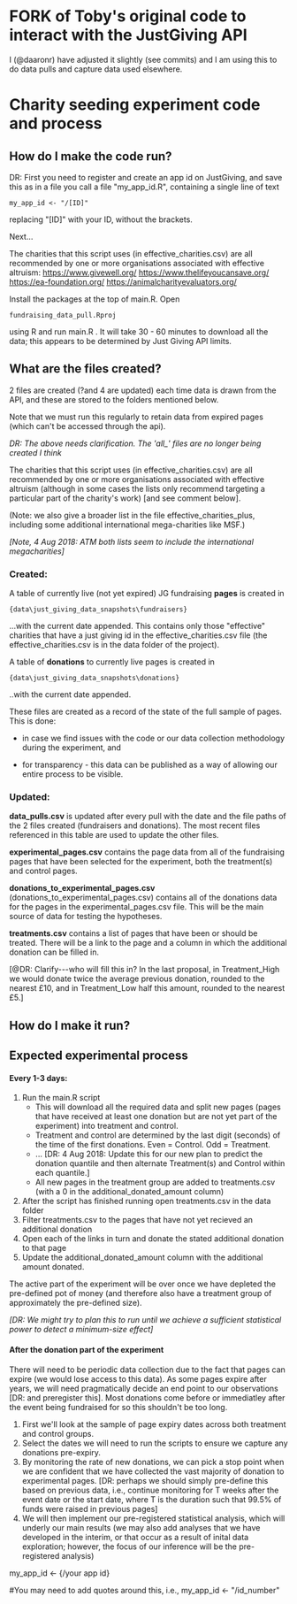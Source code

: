 # FORK of Toby's original code to interact with the JustGiving API

I (@daaronr) have adjusted it slightly (see commits) and I am using this to do data pulls and capture data used elsewhere.

# Charity seeding experiment code and process

## How do I make the code run?

DR: First you need to register and create an app id on JustGiving, and save this as in a file you call
a file "my_app_id.R", containing a single line of text
```
my_app_id <- "/[ID]"
```
replacing "[ID]" with your ID, without the brackets.

Next...

The charities that this script uses (in effective_charities.csv) are all recommended by one or more organisations associated with effective altruism:
https://www.givewell.org/
https://www.thelifeyoucansave.org/
https://ea-foundation.org/
https://animalcharityevaluators.org/

Install the packages at the top of main.R.
Open
```
fundraising_data_pull.Rproj
```
using R and run main.R .
It will take 30 - 60 minutes to download all the data; this appears to be determined by Just Giving API limits.

## What are the files created?
2 files are created (?and 4 are updated) each time data is drawn from the API, and these are stored to the folders mentioned below.

Note that we must run this regularly to retain data from expired pages (which can't be accessed through the api).

*DR: The above needs clarification. The 'all_' files are no longer being created I think*

The charities that this script uses (in effective_charities.csv) are all recommended by one or more organisations associated with effective altruism (although in some cases the lists only recommend targeting a particular part of the charity's work) [and see comment below].

(Note: we also give a broader list in the file effective_charities_plus, including some additional international mega-charities like MSF.)

*[Note, 4 Aug 2018: ATM both lists seem to include the international megacharities]*

### Created:
A table of currently live (not yet expired) JG fundraising **pages** is created in
```
{data\just_giving_data_snapshots\fundraisers}
```
...with the current date appended. This contains only those "effective" charities that have a just giving id in the effective_charities.csv file (the effective_charities.csv is in the data folder of the project).

A table of **donations** to currently live pages is created in
```
{data\just_giving_data_snapshots\donations}
```
..with the current date appended.

These files are created as a record of the state of the full sample of pages. This is done:

* in case we find issues with the code or our data collection methodology during the experiment, and

* for transparency - this data can be published as a way of allowing our entire process to be visible.

### Updated:
**data_pulls.csv** is updated after every pull with the date and the file paths of the 2 files created (fundraisers and donations). The most recent files referenced in this table are used to update the other files.

**experimental_pages.csv** contains the page data from all of the fundraising pages that have been selected for the experiment, both the treatment(s) and control pages.

**donations\_to\_experimental\_pages.csv** (donations_to_experimental_pages.csv) contains all of the donations data for the pages in the experimental_pages.csv file. This will be the main source of data for testing the hypotheses.

**treatments.csv** contains a list of pages that have been or should be treated. There will be a link to the page and a column in which the additional donation can be filled in.

[@DR: Clarify---who will fill this in? In the last proposal, in Treatment_High we would donate twice the average previous donation, rounded to the nearest £10, and in  Treatment_Low half this amount, rounded to the nearest £5.]

## How do I make it run?

## Expected experimental process

#### Every 1-3 days:
1. Run the main.R script
	+ This will download all the required data and split new pages (pages that have received at least one donation but are not yet part of the experiment) into treatment and control.
	+ Treatment and control are determined by the last digit (seconds) of the time of the first donations. Even = Control. Odd = Treatment.
	- ... [DR: 4 Aug 2018: Update this for our new plan to predict the donation quantile and then alternate Treatment(s) and Control within each quantile.]
	+ All new pages in the treatment group are added to treatments.csv (with a 0 in the additional\_donated\_amount column)
2. After the script has finished running open treatments.csv in the data folder
3. Filter treatments.csv to the pages that have not yet recieved an additional donation
4. Open each of the links in turn and donate the stated additional donation to that page
5. Update the additional\_donated\_amount column with the additional amount donated.

The active part of the experiment will be over once we have depleted the pre-defined pot of money (and therefore also have a treatment group of approximately the pre-defined size).

*[DR: We might try to plan this to run until we achieve a sufficient statistical power to detect a minimum-size effect]*

#### After the donation part of the experiment

There will need to be periodic data collection due to the fact that pages can expire (we would lose access to this data). As some pages expire after years, we will need pragmatically decide an end point to our observations [DR: and preregister this]. Most donations come before or immediatley after the event being fundraised for so this shouldn't be too long.

1. First we'll look at the sample of page expiry dates across both treatment and control groups.
2. Select the dates we will need to run the scripts to ensure we capture any donations pre-expiry.
3. By monitoring the rate of new donations, we can pick a stop point when we are confident that we have collected the vast majority of donation to experimental pages. [DR: perhaps we should simply pre-define this based on previous data, i.e., continue monitoring for T weeks after the event date or the start date, where T is the duration such that 99.5\% of funds were raised in previous pages]
4. We will then implement our pre-registered statistical analysis, which will underly our main results (we may also add analyses that we have developed in the interim, or that occur as a result of inital data exploration; however, the focus of our inference will be the pre-registered analysis)

my_app_id <- {/your app id}

#You may need to add quotes around this, i.e., my_app_id <- "/id_number"

